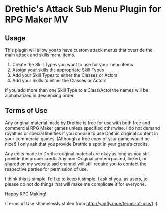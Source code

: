 # Drethic's Attack Sub Menu Plugin for RPG Maker MV

## Usage

This plugin will allow you to have custom attack menus that override the main
attack and skills menu items.

1. Create the Skill Types you want to use for your menu items
2. Assign your skills the appropriate Skill Types
3. Add your Skill Types to either the Classes or Actors
4. Add your Skills to either the Classes or Actors

If you add more than one Skill Type to a Class/Actor the names will be alphabatized
in descending order.

## Terms of Use

Any original material made by Drethic is free for use with both free and commercial RPG Maker games unless specified otherwise. I do not demand royalties or special liberties if you choose to use Drethic original content in your commercial games. (Although a free copy of your game would be nice!) I only ask that you provide Drethic a spot in your game’s credits.

Any edits made to Drethic original material are okay as long as you still provide the proper credit. Any non-Original content posted, linked, or shared on my website and channel will still require you to contact the respective parties for permission of use.

I think this is simple. I’d like to keep it simple. I ask of you, as users, to please do not do things that will make me complicate it for everyone.

Happy RPG Making!

(Terms of Use shamelessly stolen from http://yanfly.moe/terms-of-use/) :)

